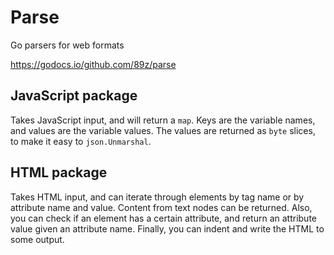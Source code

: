# Parse

Go parsers for web formats

https://godocs.io/github.com/89z/parse

## JavaScript package

Takes JavaScript input, and will return a `map`. Keys are the variable names,
and values are the variable values. The values are returned as `byte` slices,
to make it easy to `json.Unmarshal`.

## HTML package

Takes HTML input, and can iterate through elements by tag name or by attribute
name and value. Content from text nodes can be returned. Also, you can check if
an element has a certain attribute, and return an attribute value given an
attribute name. Finally, you can indent and write the HTML to some output.
